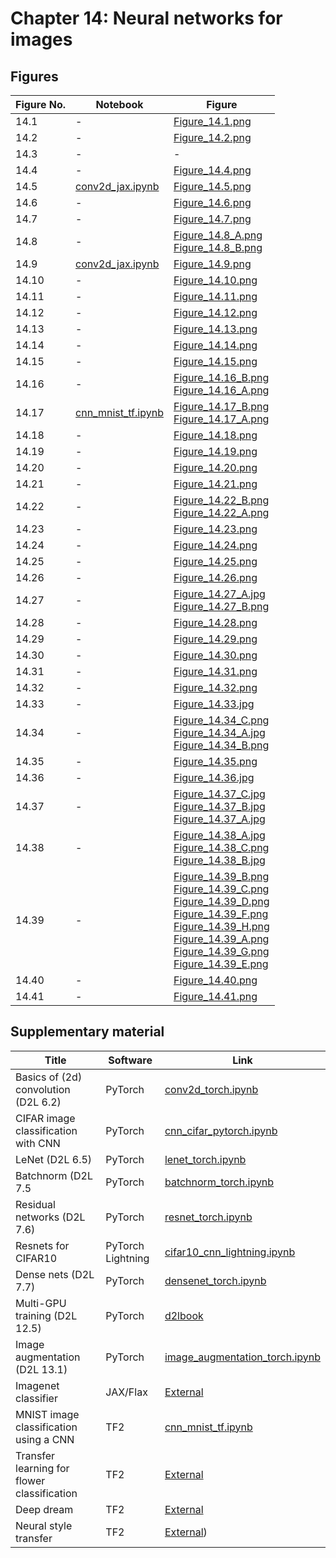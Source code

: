 
# Chapter 14: Neural networks for images

## Figures

|Figure No. | Notebook | Figure |
|--|--|--|
| 14.1 | - | [Figure_14.1.png](https://github.com/probml/pml-book/blob/main/book1-figures/Figure_14.1.png)<br/> |
| 14.2 | - | [Figure_14.2.png](https://github.com/probml/pml-book/blob/main/book1-figures/Figure_14.2.png)<br/> |
| 14.3 | - | - |
| 14.4 | - | [Figure_14.4.png](https://github.com/probml/pml-book/blob/main/book1-figures/Figure_14.4.png)<br/> |
| 14.5 | [conv2d_jax.ipynb](conv2d_jax.ipynb) | [Figure_14.5.png](https://github.com/probml/pml-book/blob/main/book1-figures/Figure_14.5.png)<br/> |
| 14.6 | - | [Figure_14.6.png](https://github.com/probml/pml-book/blob/main/book1-figures/Figure_14.6.png)<br/> |
| 14.7 | - | [Figure_14.7.png](https://github.com/probml/pml-book/blob/main/book1-figures/Figure_14.7.png)<br/> |
| 14.8 | - | [Figure_14.8_A.png](https://github.com/probml/pml-book/blob/main/book1-figures/Figure_14.8_A.png)<br/>[Figure_14.8_B.png](https://github.com/probml/pml-book/blob/main/book1-figures/Figure_14.8_B.png)<br/> |
| 14.9 | [conv2d_jax.ipynb](conv2d_jax.ipynb) | [Figure_14.9.png](https://github.com/probml/pml-book/blob/main/book1-figures/Figure_14.9.png)<br/> |
| 14.10 | - | [Figure_14.10.png](https://github.com/probml/pml-book/blob/main/book1-figures/Figure_14.10.png)<br/> |
| 14.11 | - | [Figure_14.11.png](https://github.com/probml/pml-book/blob/main/book1-figures/Figure_14.11.png)<br/> |
| 14.12 | - | [Figure_14.12.png](https://github.com/probml/pml-book/blob/main/book1-figures/Figure_14.12.png)<br/> |
| 14.13 | - | [Figure_14.13.png](https://github.com/probml/pml-book/blob/main/book1-figures/Figure_14.13.png)<br/> |
| 14.14 | - | [Figure_14.14.png](https://github.com/probml/pml-book/blob/main/book1-figures/Figure_14.14.png)<br/> |
| 14.15 | - | [Figure_14.15.png](https://github.com/probml/pml-book/blob/main/book1-figures/Figure_14.15.png)<br/> |
| 14.16 | - | [Figure_14.16_B.png](https://github.com/probml/pml-book/blob/main/book1-figures/Figure_14.16_B.png)<br/>[Figure_14.16_A.png](https://github.com/probml/pml-book/blob/main/book1-figures/Figure_14.16_A.png)<br/> |
| 14.17 | [cnn_mnist_tf.ipynb](cnn_mnist_tf.ipynb) | [Figure_14.17_B.png](https://github.com/probml/pml-book/blob/main/book1-figures/Figure_14.17_B.png)<br/>[Figure_14.17_A.png](https://github.com/probml/pml-book/blob/main/book1-figures/Figure_14.17_A.png)<br/> |
| 14.18 | - | [Figure_14.18.png](https://github.com/probml/pml-book/blob/main/book1-figures/Figure_14.18.png)<br/> |
| 14.19 | - | [Figure_14.19.png](https://github.com/probml/pml-book/blob/main/book1-figures/Figure_14.19.png)<br/> |
| 14.20 | - | [Figure_14.20.png](https://github.com/probml/pml-book/blob/main/book1-figures/Figure_14.20.png)<br/> |
| 14.21 | - | [Figure_14.21.png](https://github.com/probml/pml-book/blob/main/book1-figures/Figure_14.21.png)<br/> |
| 14.22 | - | [Figure_14.22_B.png](https://github.com/probml/pml-book/blob/main/book1-figures/Figure_14.22_B.png)<br/>[Figure_14.22_A.png](https://github.com/probml/pml-book/blob/main/book1-figures/Figure_14.22_A.png)<br/> |
| 14.23 | - | [Figure_14.23.png](https://github.com/probml/pml-book/blob/main/book1-figures/Figure_14.23.png)<br/> |
| 14.24 | - | [Figure_14.24.png](https://github.com/probml/pml-book/blob/main/book1-figures/Figure_14.24.png)<br/> |
| 14.25 | - | [Figure_14.25.png](https://github.com/probml/pml-book/blob/main/book1-figures/Figure_14.25.png)<br/> |
| 14.26 | - | [Figure_14.26.png](https://github.com/probml/pml-book/blob/main/book1-figures/Figure_14.26.png)<br/> |
| 14.27 | - | [Figure_14.27_A.jpg](https://github.com/probml/pml-book/blob/main/book1-figures/Figure_14.27_A.jpg)<br/>[Figure_14.27_B.png](https://github.com/probml/pml-book/blob/main/book1-figures/Figure_14.27_B.png)<br/> |
| 14.28 | - | [Figure_14.28.png](https://github.com/probml/pml-book/blob/main/book1-figures/Figure_14.28.png)<br/> |
| 14.29 | - | [Figure_14.29.png](https://github.com/probml/pml-book/blob/main/book1-figures/Figure_14.29.png)<br/> |
| 14.30 | - | [Figure_14.30.png](https://github.com/probml/pml-book/blob/main/book1-figures/Figure_14.30.png)<br/> |
| 14.31 | - | [Figure_14.31.png](https://github.com/probml/pml-book/blob/main/book1-figures/Figure_14.31.png)<br/> |
| 14.32 | - | [Figure_14.32.png](https://github.com/probml/pml-book/blob/main/book1-figures/Figure_14.32.png)<br/> |
| 14.33 | - | [Figure_14.33.jpg](https://github.com/probml/pml-book/blob/main/book1-figures/Figure_14.33.jpg)<br/> |
| 14.34 | - | [Figure_14.34_C.png](https://github.com/probml/pml-book/blob/main/book1-figures/Figure_14.34_C.png)<br/>[Figure_14.34_A.jpg](https://github.com/probml/pml-book/blob/main/book1-figures/Figure_14.34_A.jpg)<br/>[Figure_14.34_B.png](https://github.com/probml/pml-book/blob/main/book1-figures/Figure_14.34_B.png)<br/> |
| 14.35 | - | [Figure_14.35.png](https://github.com/probml/pml-book/blob/main/book1-figures/Figure_14.35.png)<br/> |
| 14.36 | - | [Figure_14.36.jpg](https://github.com/probml/pml-book/blob/main/book1-figures/Figure_14.36.jpg)<br/> |
| 14.37 | - | [Figure_14.37_C.jpg](https://github.com/probml/pml-book/blob/main/book1-figures/Figure_14.37_C.jpg)<br/>[Figure_14.37_B.jpg](https://github.com/probml/pml-book/blob/main/book1-figures/Figure_14.37_B.jpg)<br/>[Figure_14.37_A.jpg](https://github.com/probml/pml-book/blob/main/book1-figures/Figure_14.37_A.jpg)<br/> |
| 14.38 | - | [Figure_14.38_A.jpg](https://github.com/probml/pml-book/blob/main/book1-figures/Figure_14.38_A.jpg)<br/>[Figure_14.38_C.png](https://github.com/probml/pml-book/blob/main/book1-figures/Figure_14.38_C.png)<br/>[Figure_14.38_B.jpg](https://github.com/probml/pml-book/blob/main/book1-figures/Figure_14.38_B.jpg)<br/> |
| 14.39 | - | [Figure_14.39_B.png](https://github.com/probml/pml-book/blob/main/book1-figures/Figure_14.39_B.png)<br/>[Figure_14.39_C.png](https://github.com/probml/pml-book/blob/main/book1-figures/Figure_14.39_C.png)<br/>[Figure_14.39_D.png](https://github.com/probml/pml-book/blob/main/book1-figures/Figure_14.39_D.png)<br/>[Figure_14.39_F.png](https://github.com/probml/pml-book/blob/main/book1-figures/Figure_14.39_F.png)<br/>[Figure_14.39_H.png](https://github.com/probml/pml-book/blob/main/book1-figures/Figure_14.39_H.png)<br/>[Figure_14.39_A.png](https://github.com/probml/pml-book/blob/main/book1-figures/Figure_14.39_A.png)<br/>[Figure_14.39_G.png](https://github.com/probml/pml-book/blob/main/book1-figures/Figure_14.39_G.png)<br/>[Figure_14.39_E.png](https://github.com/probml/pml-book/blob/main/book1-figures/Figure_14.39_E.png)<br/> |
| 14.40 | - | [Figure_14.40.png](https://github.com/probml/pml-book/blob/main/book1-figures/Figure_14.40.png)<br/> |
| 14.41 | - | [Figure_14.41.png](https://github.com/probml/pml-book/blob/main/book1-figures/Figure_14.41.png)<br/> |

## Supplementary material

|Title|Software|Link|
-|-|-
|Basics of (2d) convolution (D2L 6.2)|PyTorch|[conv2d_torch.ipynb](https://colab.research.google.com/github/probml/pyprobml/blob/master/notebooks/book1/14/conv2d_torch.ipynb)
|CIFAR image classification with CNN|PyTorch|[cnn_cifar_pytorch.ipynb](https://colab.research.google.com/github/probml/pyprobml/blob/master/notebooks/book1/14/cnn_cifar_pytorch.ipynb)
|LeNet (D2L 6.5)|PyTorch|[lenet_torch.ipynb](https://colab.research.google.com/github/probml/pyprobml/blob/master/notebooks/book1/14/lenet_torch.ipynb)
|Batchnorm (D2L 7.5|PyTorch|[batchnorm_torch.ipynb](https://colab.research.google.com/github/probml/pyprobml/blob/master/notebooks/book1/14/batchnorm_torch.ipynb)
|Residual networks (D2L 7.6)|PyTorch|[resnet_torch.ipynb](https://colab.research.google.com/github/probml/pyprobml/blob/master/notebooks/book1/14/resnet_torch.ipynb)
|Resnets for CIFAR10|PyTorch Lightning|[cifar10_cnn_lightning.ipynb](https://colab.research.google.com/github/probml/pyprobml/blob/master/notebooks/book1/14/cifar10_cnn_lightning.ipynb)
|Dense nets (D2L 7.7)|PyTorch|[densenet_torch.ipynb](https://colab.research.google.com/github/probml/pyprobml/blob/master/notebooks/book1/14/densenet_torch.ipynb)
|Multi-GPU training (D2L 12.5)|PyTorch|[d2lbook](https://colab.research.google.com/github/probml/probml-notebooks/blob/master/notebooks-d2l/multi_gpu_torch.ipynb)
|Image augmentation (D2L 13.1)|PyTorch|[image_augmentation_torch.ipynb](https://colab.research.google.com/github/probml/pyprobml/blob/master/notebooks/book1/19/image_augmentation_torch.ipynb)
|Imagenet classifier|JAX/Flax|[External](https://colab.research.google.com/github/google/flax/blob/master/examples/imagenet/imagenet.ipynb)
|MNIST image classification using a CNN|TF2|[cnn_mnist_tf.ipynb](https://colab.research.google.com/github/probml/pyprobml/blob/master/notebooks/book1/14/cnn_mnist_tf.ipynb)
|Transfer learning for flower classification|TF2|[External](https://www.tensorflow.org/tutorials/images/transfer_learning_with_hub)
|Deep dream|TF2|[External](https://www.tensorflow.org/tutorials/generative/deepdream)
|Neural style transfer|TF2|[External](https://www.tensorflow.org/tutorials/generative/style_transfer))